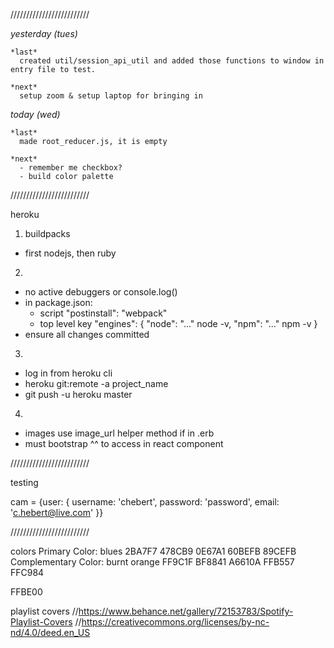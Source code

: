 /////////////////////////

*yesterday (tues)*

    *last*
      created util/session_api_util and added those functions to window in entry file to test.

    *next*
      setup zoom & setup laptop for bringing in

  
*today (wed)*

    *last*
      made root_reducer.js, it is empty

    *next*
      - remember me checkbox?
      - build color palette

/////////////////////////


heroku

1) buildpacks
  * first nodejs, then ruby

2)
  * no active debuggers or console.log()
  * in package.json:
    * script "postinstall": "webpack"
    * top level key "engines": {
          "node": "..." node -v,
          "npm": "..." npm -v
        }
  * ensure all changes committed

3)
  * log in from heroku cli
  * heroku git:remote -a project_name
  * git push -u heroku master

4)
  * images use image_url helper method if in .erb
  * must bootstrap ^^ to access in react component




/////////////////////////

testing

cam = {user: {
  username: 'chebert',
  password: 'password',
  email: 'c.hebert@live.com'
}}



/////////////////////////

colors Primary Color:
blues
2BA7F7	478CB9	0E67A1	60BEFB	89CEFB
Complementary Color:
burnt orange
FF9C1F	BF8841	A6610A	FFB557	FFC984

FFBE00

playlist covers
//https://www.behance.net/gallery/72153783/Spotify-Playlist-Covers
//https://creativecommons.org/licenses/by-nc-nd/4.0/deed.en_US
